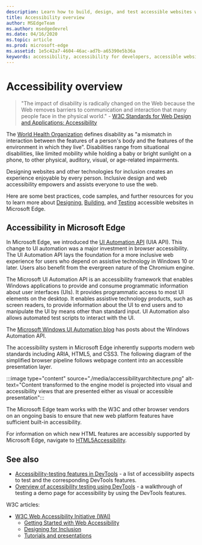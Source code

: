 ```yaml
---
description: Learn how to build, design, and test accessible websites within Microsoft Edge.
title: Accessibility overview
author: MSEdgeTeam
ms.author: msedgedevrel
ms.date: 04/16/2020
ms.topic: article
ms.prod: microsoft-edge
ms.assetid: 1e5c42a7-4604-46ac-ad7b-a65390e5b36a
keywords: accessibility, accessibility for developers, accessible websites, edge, web development, ARIA, developer, UIA, UI Automation
---
```

# Accessibility overview

> "The impact of disability is radically changed on the Web because the Web removes barriers to communication and interaction that many people face in the physical world." - [W3C Standards for Web Design and Applications: Accessibility](https://w3.org/standards/webdesign/accessibility)

The [World Health Organization](https://who.int/topics/disabilities) defines disability as "a mismatch in interaction between the features of a person's body and the features of the environment in which they live".  Disabilities range from situational disabilities, like limited mobility while holding a baby or bright sunlight on a phone, to other physical, auditory, visual, or age-related impairments.

Designing websites and other technologies for inclusion creates an experience enjoyable by every person.  Inclusive design and web accessibility empowers and assists everyone to use the web.

Here are some best practices, code samples, and further resources for you to learn more about [Designing](design.md), [Building](./build/index.md), and [Testing](test.md) accessible websites in Microsoft Edge.


<!-- ====================================================================== -->
## Accessibility in Microsoft Edge

In Microsoft Edge, we introduced the [UI Automation API](/windows/win32/winauto/entry-uiauto-win32) (UIA API).  This change to UI automation was a major investment in browser accessibility.  The UI Automation API lays the foundation for a more inclusive web experience for users who depend on assistive technology in Windows 10 or later.  Users also benefit from the evergreen nature of the Chromium engine.

The Microsoft UI Automation API is an accessibility framework that enables Windows applications to provide and consume programmatic information about user interfaces (UIs).  It provides programmatic access to most UI elements on the desktop.  It enables assistive technology products, such as screen readers, to provide information about the UI to end users and to manipulate the UI by means other than standard input.  UI Automation also allows automated test scripts to interact with the UI.

The [Microsoft Windows UI Automation blog](/archive/blogs/winuiautomation/) has posts about the Windows Automation API.

The accessibility system in Microsoft Edge inherently supports modern web standards including ARIA, HTML5, and CSS3.  The following diagram of the simplified browser pipeline follows webpage content into an accessible presentation layer.

:::image type="content" source="./media/accessibilityarchitecture.png" alt-text="Content transformed to the engine model is projected into visual and accessibility views that are presented either as visual or accessible presentation":::

The Microsoft Edge team works with the W3C and other browser vendors on an ongoing basis to ensure that new web platform features have sufficient built-in accessibility.

For information on which new HTML features are accessibly supported by Microsoft Edge, navigate to [HTML5Accessibility](https://html5accessibility.com).


<!-- ====================================================================== -->
## See also

*  [Accessibility-testing features in DevTools](../devtools-guide-chromium/accessibility/reference.md) - a list of accessibility aspects to test and the corresponding DevTools features.
*  [Overview of accessibility testing using DevTools](../devtools-guide-chromium/accessibility/accessibility-testing-in-devtools.md) - a walkthrough of testing a demo page for accessibility by using the DevTools features.

W3C articles:
*  [W3C Web Accessibility Initiative (WAI)](https://w3.org/wai)
   *  [Getting Started with Web Accessibility](https://w3.org/wai/gettingstarted/Overview)
   *  [Designing for Inclusion](https://w3.org/wai/fundamentals/accessibility-intro)
   *  [Tutorials and presentations](https://w3.org/wai/teach-advocate)
